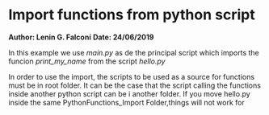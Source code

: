 # Import functions from python script
**Author: Lenin G. Falconí**
**Date: 24/06/2019**
 
In this example we use *main.py* as de the principal script which imports the funcion *print_my_name* from the script *hello.py*

In order to use the import, the scripts to be used as a source for functions must be in root folder. It can be the case that the script calling the functions inside another python script can be i another folder. If you move hello.py inside the same PythonFunctions_Import Folder,things will not work for 
